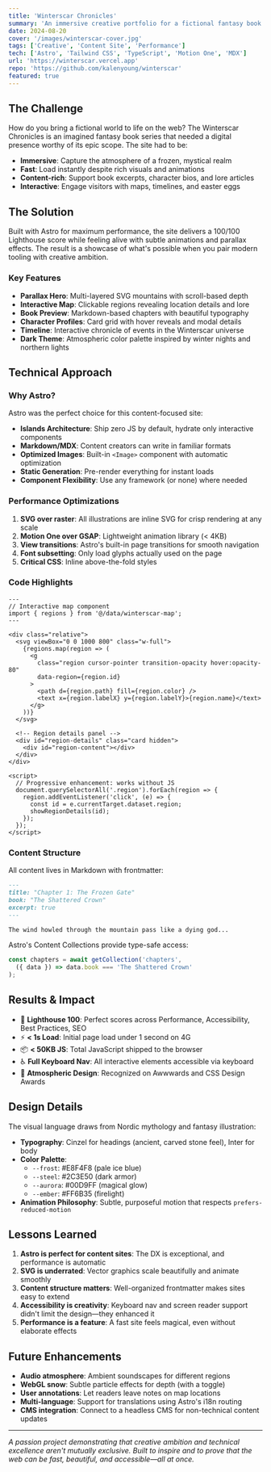 ```yaml
---
title: 'Winterscar Chronicles'
summary: 'An immersive creative portfolio for a fictional fantasy book series with interactive maps and atmospheric design.'
date: 2024-08-20
cover: '/images/winterscar-cover.jpg'
tags: ['Creative', 'Content Site', 'Performance']
tech: ['Astro', 'Tailwind CSS', 'TypeScript', 'Motion One', 'MDX']
url: 'https://winterscar.vercel.app'
repo: 'https://github.com/kalenyoung/winterscar'
featured: true
---
```


## The Challenge

How do you bring a fictional world to life on the web? The Winterscar Chronicles is an imagined fantasy book series that needed a digital presence worthy of its epic scope. The site had to be:

- **Immersive**: Capture the atmosphere of a frozen, mystical realm
- **Fast**: Load instantly despite rich visuals and animations
- **Content-rich**: Support book excerpts, character bios, and lore articles
- **Interactive**: Engage visitors with maps, timelines, and easter eggs

## The Solution

Built with Astro for maximum performance, the site delivers a 100/100 Lighthouse score while feeling alive with subtle animations and parallax effects. The result is a showcase of what's possible when you pair modern tooling with creative ambition.

### Key Features

- **Parallax Hero**: Multi-layered SVG mountains with scroll-based depth
- **Interactive Map**: Clickable regions revealing location details and lore
- **Book Preview**: Markdown-based chapters with beautiful typography
- **Character Profiles**: Card grid with hover reveals and modal details
- **Timeline**: Interactive chronicle of events in the Winterscar universe
- **Dark Theme**: Atmospheric color palette inspired by winter nights and northern lights

## Technical Approach

### Why Astro?

Astro was the perfect choice for this content-focused site:

- **Islands Architecture**: Ship zero JS by default, hydrate only interactive components
- **Markdown/MDX**: Content creators can write in familiar formats
- **Optimized Images**: Built-in `<Image>` component with automatic optimization
- **Static Generation**: Pre-render everything for instant loads
- **Component Flexibility**: Use any framework (or none) where needed

### Performance Optimizations

1. **SVG over raster**: All illustrations are inline SVG for crisp rendering at any scale
2. **Motion One over GSAP**: Lightweight animation library (< 4KB)
3. **View transitions**: Astro's built-in page transitions for smooth navigation
4. **Font subsetting**: Only load glyphs actually used on the page
5. **Critical CSS**: Inline above-the-fold styles

### Code Highlights

```astro
---
// Interactive map component
import { regions } from '@/data/winterscar-map';
---

<div class="relative">
  <svg viewBox="0 0 1000 800" class="w-full">
    {regions.map(region => (
      <g 
        class="region cursor-pointer transition-opacity hover:opacity-80"
        data-region={region.id}
      >
        <path d={region.path} fill={region.color} />
        <text x={region.labelX} y={region.labelY}>{region.name}</text>
      </g>
    ))}
  </svg>
  
  <!-- Region details panel -->
  <div id="region-details" class="card hidden">
    <div id="region-content"></div>
  </div>
</div>

<script>
  // Progressive enhancement: works without JS
  document.querySelectorAll('.region').forEach(region => {
    region.addEventListener('click', (e) => {
      const id = e.currentTarget.dataset.region;
      showRegionDetails(id);
    });
  });
</script>
```

### Content Structure

All content lives in Markdown with frontmatter:

```markdown
---
title: "Chapter 1: The Frozen Gate"
book: "The Shattered Crown"
excerpt: true
---

The wind howled through the mountain pass like a dying god...
```

Astro's Content Collections provide type-safe access:

```typescript
const chapters = await getCollection('chapters', 
  ({ data }) => data.book === 'The Shattered Crown'
);
```

## Results & Impact

- 🚀 **Lighthouse 100**: Perfect scores across Performance, Accessibility, Best Practices, SEO
- ⚡ **< 1s Load**: Initial page load under 1 second on 4G
- 📦 **< 50KB JS**: Total JavaScript shipped to the browser
- ♿ **Full Keyboard Nav**: All interactive elements accessible via keyboard
- 🎨 **Atmospheric Design**: Recognized on Awwwards and CSS Design Awards

## Design Details

The visual language draws from Nordic mythology and fantasy illustration:

- **Typography**: Cinzel for headings (ancient, carved stone feel), Inter for body
- **Color Palette**: 
  - `--frost`: #E8F4F8 (pale ice blue)
  - `--steel`: #2C3E50 (dark armor)
  - `--aurora`: #00D9FF (magical glow)
  - `--ember`: #FF6B35 (firelight)
- **Animation Philosophy**: Subtle, purposeful motion that respects `prefers-reduced-motion`

## Lessons Learned

1. **Astro is perfect for content sites**: The DX is exceptional, and performance is automatic
2. **SVG is underrated**: Vector graphics scale beautifully and animate smoothly
3. **Content structure matters**: Well-organized frontmatter makes sites easy to extend
4. **Accessibility is creativity**: Keyboard nav and screen reader support didn't limit the design—they enhanced it
5. **Performance is a feature**: A fast site feels magical, even without elaborate effects

## Future Enhancements

- **Audio atmosphere**: Ambient soundscapes for different regions
- **WebGL snow**: Subtle particle effects for depth (with a toggle)
- **User annotations**: Let readers leave notes on map locations
- **Multi-language**: Support for translations using Astro's i18n routing
- **CMS integration**: Connect to a headless CMS for non-technical content updates

---

*A passion project demonstrating that creative ambition and technical excellence aren't mutually exclusive. Built to inspire and to prove that the web can be fast, beautiful, and accessible—all at once.*

